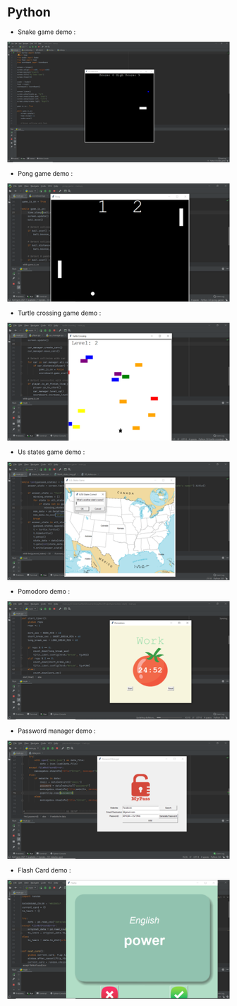 # Python

* Snake game demo :

![](images/demo.PNG)

* Pong game demo :

![](images/demo2.PNG)

* Turtle crossing game demo :

![](images/demo3.PNG)

* Us states game demo :

![](images/demo4.PNG)

* Pomodoro demo :

![](images/demo5.PNG)

* Password manager demo :

![](images/demo6.PNG)

* Flash Card demo :

![](images/demo7.PNG)

